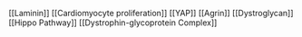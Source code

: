 [[Laminin]]
[[Cardiomyocyte proliferation]]
[[YAP]]
[[Agrin]]
[[Dystroglycan]]
[[Hippo Pathway]]
[[Dystrophin-glycoprotein Complex]]

